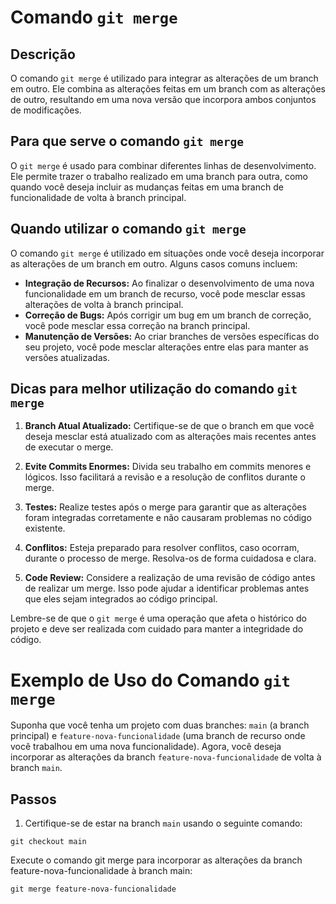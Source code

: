 # Comando `git merge`

## Descrição

O comando `git merge` é utilizado para integrar as alterações de um branch em outro. Ele combina as alterações feitas em um branch com as alterações de outro, resultando em uma nova versão que incorpora ambos conjuntos de modificações.

## Para que serve o comando `git merge`

O `git merge` é usado para combinar diferentes linhas de desenvolvimento. Ele permite trazer o trabalho realizado em uma branch para outra, como quando você deseja incluir as mudanças feitas em uma branch de funcionalidade de volta à branch principal.

## Quando utilizar o comando `git merge`

O comando `git merge` é utilizado em situações onde você deseja incorporar as alterações de um branch em outro. Alguns casos comuns incluem:

- **Integração de Recursos:** Ao finalizar o desenvolvimento de uma nova funcionalidade em um branch de recurso, você pode mesclar essas alterações de volta à branch principal.
- **Correção de Bugs:** Após corrigir um bug em um branch de correção, você pode mesclar essa correção na branch principal.
- **Manutenção de Versões:** Ao criar branches de versões específicas do seu projeto, você pode mesclar alterações entre elas para manter as versões atualizadas.

## Dicas para melhor utilização do comando `git merge`

1. **Branch Atual Atualizado:** Certifique-se de que o branch em que você deseja mesclar está atualizado com as alterações mais recentes antes de executar o merge.

2. **Evite Commits Enormes:** Divida seu trabalho em commits menores e lógicos. Isso facilitará a revisão e a resolução de conflitos durante o merge.

3. **Testes:** Realize testes após o merge para garantir que as alterações foram integradas corretamente e não causaram problemas no código existente.

4. **Conflitos:** Esteja preparado para resolver conflitos, caso ocorram, durante o processo de merge. Resolva-os de forma cuidadosa e clara.

5. **Code Review:** Considere a realização de uma revisão de código antes de realizar um merge. Isso pode ajudar a identificar problemas antes que eles sejam integrados ao código principal.

Lembre-se de que o `git merge` é uma operação que afeta o histórico do projeto e deve ser realizada com cuidado para manter a integridade do código.

# Exemplo de Uso do Comando `git merge`

Suponha que você tenha um projeto com duas branches: `main` (a branch principal) e `feature-nova-funcionalidade` (uma branch de recurso onde você trabalhou em uma nova funcionalidade). Agora, você deseja incorporar as alterações da branch `feature-nova-funcionalidade` de volta à branch `main`.

## Passos

1. Certifique-se de estar na branch `main` usando o seguinte comando:

```
git checkout main
```

Execute o comando git merge para incorporar as alterações da branch feature-nova-funcionalidade à branch main:

```
git merge feature-nova-funcionalidade
```
